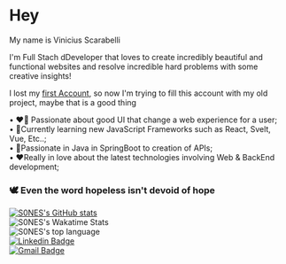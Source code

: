 # Hey 
My name is Vinicius Scarabelli

I'm Full Stach dDeveloper that loves to create incredibly beautiful and functional websites and resolve incredible hard problems with some creative insights!

I lost my [first Account](https://github.com/S0NES-zz), so now I'm trying to fill this account with my old project, maybe that is a good thing

• ❤️‍🔥 Passionate about good UI that change a web experience for a user;
<br/>• 📖Currently learning new JavaScript Frameworks such as React, Svelt, Vue, Etc..;
<br/>• 📖Passionate in Java in SpringBoot to creation of APIs;
<br/>• ❤️Really in love about the latest technologies involving Web & BackEnd development;

### 🕊️ Even the word hopeless isn't devoid of hope

[![S0NES's GitHub stats](https://github-readme-stats.vercel.app/api?username=S0NES&theme=tokyonight)](https://github.com/S0NES)
<br/>![S0NES's Wakatime Stats](https://github-readme-stats.vercel.app/api/wakatime?username=S0NES&theme=tokyonight&layout=compact)
<br/>![S0NES's top language](https://github-readme-stats.vercel.app/api/top-langs/?username=S0NES&theme=tokyonight)
<br/>[![Linkedin Badge](https://img.shields.io/badge/Scarabelli-blue?link=http://left&link=https://www.linkedin.com/in/scarabelli/?style=flat&logo=linkedin)](https://www.linkedin.com/in/scarabelli/)
<br/>[![Gmail Badge](https://img.shields.io/badge/-scarabelli.vinicius@gmail.com-FF0033?style=flat&logo=Gmail&logoColor=white&link=mailto:scarabelli.vinicius@gmail.com)](mailto:scarabelli.vinicius@gmail.com)
